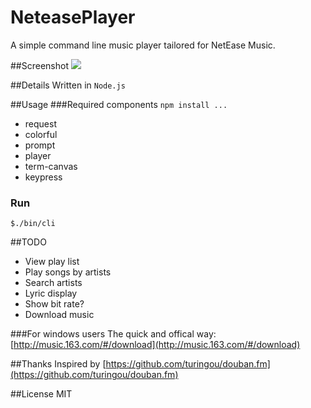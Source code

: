 NeteasePlayer
=============

A simple command line music player tailored for NetEase Music.

##Screenshot
![](http://incognita.u.qiniudn.com/NeteasePlayer_screenshot_v0.2.png)

##Details
Written in `Node.js`

##Usage
###Required components `npm install ...`
* request
* colorful
* prompt
* player
* term-canvas
* keypress

### Run
`$./bin/cli`


##TODO
* View play list
* Play songs by artists
* Search artists
* Lyric display
* Show bit rate?
* Download music


###For windows users
The quick and offical way:
[http://music.163.com/#/download](http://music.163.com/#/download)

##Thanks
Inspired by [https://github.com/turingou/douban.fm](https://github.com/turingou/douban.fm)

##License
MIT
